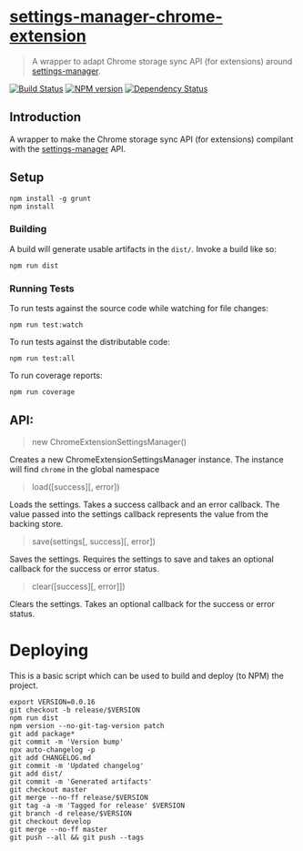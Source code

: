 # [settings-manager-chrome-extension](https://github.com/hal313/settings-manager-chrome-extension)

> A wrapper to adapt Chrome storage sync API (for extensions) around [settings-manager](https://github.com/hal313/settings-manager).

[![Build Status](http://img.shields.io/travis/hal313/settings-manager/master.svg?style=flat-square)](https://travis-ci.org/hal313/settings-manager-chrome-extension)
[![NPM version](http://img.shields.io/npm/v/settings-manager-chrome-extension.svg?style=flat-square)](https://www.npmjs.com/package/settings-manager-chrome-extension)
[![Dependency Status](http://img.shields.io/david/hal313/settings-manager-chrome-extension.svg?style=flat-square)](https://david-dm.org/hal313/settings-manager-chrome-extension)

## Introduction
A wrapper to make the Chrome storage sync API (for extensions) compilant with the [settings-manager](https://github.com/hal313/settings-manager) API.

## Setup
```
npm install -g grunt
npm install
```

### Building
A build will generate usable artifacts in the `dist/`. Invoke a build like so:
```
npm run dist
```

### Running Tests
To run tests against the source code while watching for file changes:
```
npm run test:watch
```

To run tests against the distributable code:
```
npm run test:all
```

To run coverage reports:
```
npm run coverage
```

## API:

> new ChromeExtensionSettingsManager()

Creates a new ChromeExtensionSettingsManager instance. The instance will find `chrome` in the global namespace

> load([success][, error])

Loads the settings. Takes a success callback and an error callback. The value passed into the settings callback represents the value from the backing store.

> save(settings[, success][, error])

Saves the settings. Requires the settings to save and takes an optional callback for the success or error status.

> clear([success][, error]])

Clears the settings. Takes an optional callback for the success or error status.

# Deploying
This is a basic script which can be used to build and deploy (to NPM) the project.

```
export VERSION=0.0.16
git checkout -b release/$VERSION
npm run dist
npm version --no-git-tag-version patch
git add package*
git commit -m 'Version bump'
npx auto-changelog -p
git add CHANGELOG.md
git commit -m 'Updated changelog'
git add dist/
git commit -m 'Generated artifacts'
git checkout master
git merge --no-ff release/$VERSION
git tag -a -m 'Tagged for release' $VERSION
git branch -d release/$VERSION
git checkout develop
git merge --no-ff master
git push --all && git push --tags
```